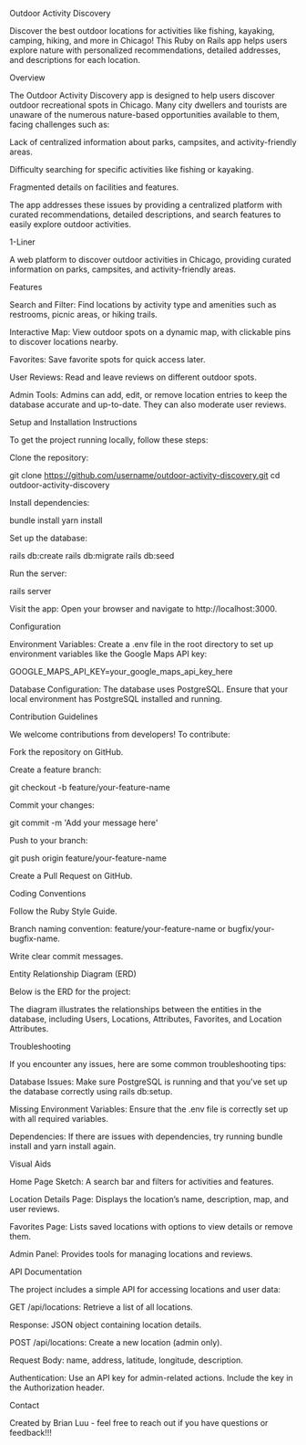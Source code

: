 Outdoor Activity Discovery

Discover the best outdoor locations for activities like fishing, kayaking, camping, hiking, and more in Chicago! This Ruby on Rails app helps users explore nature with personalized recommendations, detailed addresses, and descriptions for each location.

Overview

The Outdoor Activity Discovery app is designed to help users discover outdoor recreational spots in Chicago. Many city dwellers and tourists are unaware of the numerous nature-based opportunities available to them, facing challenges such as:

Lack of centralized information about parks, campsites, and activity-friendly areas.

Difficulty searching for specific activities like fishing or kayaking.

Fragmented details on facilities and features.

The app addresses these issues by providing a centralized platform with curated recommendations, detailed descriptions, and search features to easily explore outdoor activities.

1-Liner

A web platform to discover outdoor activities in Chicago, providing curated information on parks, campsites, and activity-friendly areas.

Features

Search and Filter: Find locations by activity type and amenities such as restrooms, picnic areas, or hiking trails.

Interactive Map: View outdoor spots on a dynamic map, with clickable pins to discover locations nearby.

Favorites: Save favorite spots for quick access later.

User Reviews: Read and leave reviews on different outdoor spots.

Admin Tools: Admins can add, edit, or remove location entries to keep the database accurate and up-to-date. They can also moderate user reviews.

Setup and Installation Instructions

To get the project running locally, follow these steps:

Clone the repository:

git clone https://github.com/username/outdoor-activity-discovery.git
cd outdoor-activity-discovery

Install dependencies:

bundle install
yarn install

Set up the database:

rails db:create
rails db:migrate
rails db:seed

Run the server:

rails server

Visit the app:
Open your browser and navigate to http://localhost:3000.

Configuration

Environment Variables: Create a .env file in the root directory to set up environment variables like the Google Maps API key:

GOOGLE_MAPS_API_KEY=your_google_maps_api_key_here

Database Configuration: The database uses PostgreSQL. Ensure that your local environment has PostgreSQL installed and running.

Contribution Guidelines

We welcome contributions from developers! To contribute:

Fork the repository on GitHub.

Create a feature branch:

git checkout -b feature/your-feature-name

Commit your changes:

git commit -m 'Add your message here'

Push to your branch:

git push origin feature/your-feature-name

Create a Pull Request on GitHub.

Coding Conventions

Follow the Ruby Style Guide.

Branch naming convention: feature/your-feature-name or bugfix/your-bugfix-name.

Write clear commit messages.

Entity Relationship Diagram (ERD)

Below is the ERD for the project:

The diagram illustrates the relationships between the entities in the database, including Users, Locations, Attributes, Favorites, and Location Attributes.

Troubleshooting

If you encounter any issues, here are some common troubleshooting tips:

Database Issues: Make sure PostgreSQL is running and that you've set up the database correctly using rails db:setup.

Missing Environment Variables: Ensure that the .env file is correctly set up with all required variables.

Dependencies: If there are issues with dependencies, try running bundle install and yarn install again.

Visual Aids

Home Page Sketch: A search bar and filters for activities and features.

Location Details Page: Displays the location’s name, description, map, and user reviews.

Favorites Page: Lists saved locations with options to view details or remove them.

Admin Panel: Provides tools for managing locations and reviews.

API Documentation

The project includes a simple API for accessing locations and user data:

GET /api/locations: Retrieve a list of all locations.

Response: JSON object containing location details.

POST /api/locations: Create a new location (admin only).

Request Body: name, address, latitude, longitude, description.

Authentication: Use an API key for admin-related actions. Include the key in the Authorization header.

Contact

Created by Brian Luu - feel free to reach out if you have questions or feedback!!!
